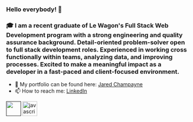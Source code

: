 ### Hello everybody! 👋 

### 🎓 I am a recent graduate of Le Wagon's Full Stack Web Development program with a strong engineering and quality assurance background. Detail-oriented problem-solver open to full stack development roles. Experienced in working cross functionally within teams, analyzing data, and improving processes. Excited to make a meaningful impact as a developer in a fast-paced and client-focused environment.

- 💼 My portfolio can be found here: [Jared Champayne](https://jared-champayne.netlify.app/)
- 📫 How to reach me: [LinkedIn](https://www.linkedin.com/in/jared-champayne/)

<p align='left'>
  <a href="" target="blank"><img align="center" src="" alt="" width="40px" height="40px"></a>
  <a href="https://github.com/devicons/devicon/blob/master/icons/javascript/javascript-original.svg" target="blank"><img align="center" src="https://developer.mozilla.org/en-US/docs/Web/JavaScript" alt="javascript" width="40px" height="40px"></a>

</p>
<!--
**jrod8253/jrod8253** is a ✨ _special_ ✨ repository because its `README.md` (this file) appears on your GitHub profile.

Here are some ideas to get you started:

- 🔭 I’m currently working on ...
- 🌱 I’m currently learning ...
- 👯 I’m looking to collaborate on ...
- 🤔 I’m looking for help with ...
- 💬 Ask me about ...

- 😄 Pronouns: ...
- ⚡ Fun fact: ...
-->
